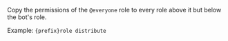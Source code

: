 Copy the permissions of the `@everyone` role to every role above it but below the bot's role.

Example: `{prefix}role distribute`

